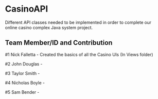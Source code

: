 # CasinoAPI

Different API classes needed to be implemented in order to complete our online casino complex Java system project.

## Team Member/ID and Contribution

#1 Nick Falletta - Created the basics of all the Casino UIs (In Views folder)

#2 John Douglas -

#3 Taylor Smith -

#4 Nicholas Boyle - 

#5 Sam Bender -
